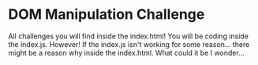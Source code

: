 # DOM Manipulation Challenge


All challenges you will find inside the index.html! You will be coding inside the index.js. However! If the index.js isn't working for some reason... there might be a reason why inside the index.html. What could it be I wonder...